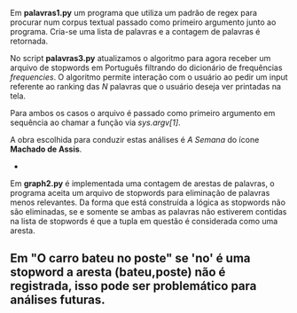 ﻿Em <strong>palavras1.py</strong> um programa que utiliza um padrão de regex para procurar num corpus textual passado como primeiro argumento junto ao programa. Cria-se uma lista de palavras e a contagem de palavras é retornada.

No script <strong>palavras3.py</strong> atualizamos o algoritmo para agora receber um arquivo de stopwords em Português filtrando do dicionário de frequências <em>frequencies</em>. O algoritmo permite interação com o usuário ao pedir um input referente ao ranking das <em>N</em> palavras que o usuário deseja ver printadas na tela.

Para ambos os casos o arquivo é passado como primeiro argumento em sequência ao chamar a função via <em>sys.argv[1]</em>.

A obra escolhida para conduzir estas análises é <em>A Semana</em> do ícone <strong>Machado de Assis</strong>.

-
Em <strong>graph2.py</strong> é implementada uma contagem de arestas de palavras, o programa aceita um arquivo de stopwords para eliminação de palavras menos relevantes. Da forma que está construída a lógica as stopwords não são eliminadas, se e somente se ambas as palavras não estiverem contidas na lista de stopwords é que a tupla em questão é considerada como uma aresta.

Em "O carro bateu no poste" se 'no' é uma stopword a aresta (bateu,poste) não é registrada, isso pode ser problemático para análises futuras.
-
